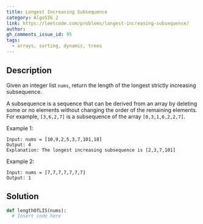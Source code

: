 ```yaml
---
title: Longest Increasing Subsequence
category: AlgoSIG 2
link: https://leetcode.com/problems/longest-increasing-subsequence/
author:
gh_comments_issue_id: 95
tags:
  - arrays, sorting, dynamic, trees
---
```


## Description

Given an integer list `nums`, return the length of the longest strictly increasing subsequence.

A subsequence is a sequence that can be derived from an array by deleting some or no elements without changing the order of the remaining elements. For example, `[3,6,2,7]` is a subsequence of the array `[0,3,1,6,2,2,7]`.

Example 1:
```
Input: nums = [10,9,2,5,3,7,101,18]
Output: 4
Explanation: The longest increasing subsequence is [2,3,7,101]
```

Example 2:
```
Input: nums = [7,7,7,7,7,7,7]
Output: 1
```


## Solution

```python
def lengthOfLIS(nums):
  # Insert code here
  
 ```
